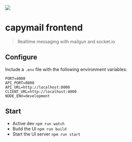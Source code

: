 <img src="https://i.pinimg.com/originals/53/b8/68/53b8686a18b7b0f34c7c6165336f8dc4.jpg" />

capymail frontend
===
> Realtime messaging with mailgun and socket.io

## Configure

Include a `.env` file with the following environment variables:

```
PORT=4000
API_PORT=8000
API_URL=http://localhost:8000
CLIENT_URL=http://localhost:4000
NODE_ENV=development
```

## Start

* Active dev `npm run watch`
* Build the UI `npm run build`
* Start the UI server `npm run start`

